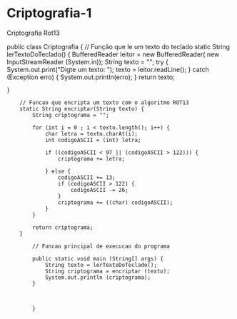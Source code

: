 # Criptografia-1
Criptografia Rot13

public class Criptografia {
    // Função que le um texto do teclado
    static String lerTextoDoTeclado() {
        BufferedReader leitor = new BufferedReader(
                new InputStreamReader (System.in));
        String texto = "";
        try {
            System.out.print("Digte um texto: ");
            texto = leitor.readLine();
        } catch (Exception erro) {
            System.out.println(erro);
        }
        return texto;
    
    }

        // Funcao que encripta um texto com o algoritmo ROT13
        static String encriptar(String texto) {
            String criptograma = "";
            
            for (int i = 0 ; i < texto.length(); i++) {
                char letra = texto.charAt(i);
                int codigoASCII = (int) letra;
                
                if ((codigoASCII < 97 || (codigoASCII > 122))) {
                    criptograma += letra;
                    
                } else {
                    codigoASCII += 13;
                    if (codigoASCII > 122) {
                        codigoASCII -= 26;
                    }
                    criptograma += ((char) codigoASCII);
                }
            }
            
            return criptograma;
        }
            
            // Funcao principal de execucao do programa
            
            public static void main (String[] args) {
                String texto = lerTextoDoTeclado();
                String criptograma = encriptar (texto);
                System.out.println (criptograma);
            }
        
                    
                
            }
